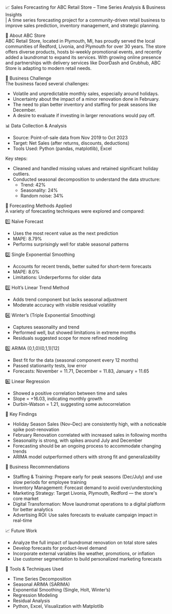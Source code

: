 📈 Sales Forecasting for ABC Retail Store – Time Series Analysis & Business Insights<br>
| A time series forecasting project for a community-driven retail business to improve sales prediction, inventory management, and strategic planning.

🏪 About ABC Store<br>
ABC Retail Store, located in Plymouth, MI, has proudly served the local communities of Redford, Livonia, and Plymouth for over 30 years. The store offers diverse products, hosts bi-weekly promotional events, and recently added a laundromat to expand its services. With growing online presence and partnerships with delivery services like DoorDash and Grubhub, ABC Store is adapting to modern retail needs.

🧩 Business Challenge<br>
The business faced several challenges:<br>
- Volatile and unpredictable monthly sales, especially around holidays.
- Uncertainty about the impact of a minor renovation done in February.
- The need to plan better inventory and staffing for peak seasons like December.
- A desire to evaluate if investing in larger renovations would pay off.

📊 Data Collection & Analysis<br>
- Source: Point-of-sale data from Nov 2019 to Oct 2023
- Target: Net Sales (after returns, discounts, deductions)
- Tools Used: Python (pandas, matplotlib), Excel

Key steps:<br>
- Cleaned and handled missing values and retained significant holiday outliers.
- Conducted seasonal decomposition to understand the data structure:
  - Trend: 42%
  - Seasonality: 24%
  - Random noise: 34%

🔮 Forecasting Methods Applied<br>
A variety of forecasting techniques were explored and compared:<br>

1️⃣ Naïve Forecast<br>
- Uses the most recent value as the next prediction
- MAPE: 8.79%
- Performs surprisingly well for stable seasonal patterns

2️⃣ Single Exponential Smoothing<br>
- Accounts for recent trends, better suited for short-term forecasts
- MAPE: 8.0%
- Limitations: Underperforms for older data

3️⃣ Holt’s Linear Trend Method<br>
- Adds trend component but lacks seasonal adjustment
- Moderate accuracy with visible residual volatility

4️⃣ Winter’s (Triple Exponential Smoothing)<br>
- Captures seasonality and trend
- Performed well, but showed limitations in extreme months
- Residuals suggested scope for more refined modeling

5️⃣ ARIMA (0,1,0)(0,1,1)[12]<br>
- Best fit for the data (seasonal component every 12 months)
- Passed stationarity tests, low error
- Forecasts: November = 11.71, December = 11.83, January = 11.65

6️⃣ Linear Regression<br>
- Showed a positive correlation between time and sales
- Slope = +16.03, indicating monthly growth
- Durbin-Watson = 1.21, suggesting some autocorrelation

📌 Key Findings<br>
- Holiday Season Sales (Nov–Dec) are consistently high, with a noticeable spike post-renovation
- February Renovation correlated with increased sales in following months
- Seasonality is strong, with spikes around July and December
- Forecasting should be an ongoing process to accommodate changing trends
- ARIMA model outperformed others with strong fit and generalizability

🧠 Business Recommendations<br>
- Staffing & Training: Prepare early for peak seasons (Dec/July) and use slow periods for employee training
- Inventory Management: Forecast demand to avoid over/understocking
- Marketing Strategy: Target Livonia, Plymouth, Redford — the store's core market
- Digital Transformation: Move laundromat operations to a digital platform for better analytics
- Advertising ROI: Use sales forecasts to evaluate campaign impact in real-time

📈 Future Work<br>
- Analyze the full impact of laundromat renovation on total store sales
- Develop forecasts for product-level demand
- Incorporate external variables like weather, promotions, or inflation
- Use customer segmentation to build personalized marketing forecasts

🔧 Tools & Techniques Used<br>
- Time Series Decomposition
- Seasonal ARIMA (SARIMA)
- Exponential Smoothing (Single, Holt, Winter’s)
- Regression Modeling
- Residual Analysis
- Python, Excel, Visualization with Matplotlib


